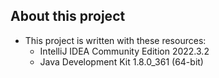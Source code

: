 ## About this project
- This project is written with these resources:
  + IntelliJ IDEA Community Edition 2022.3.2
  + Java Development Kit 1.8.0_361 (64-bit)
